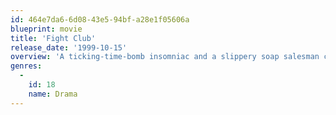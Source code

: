 ```yaml
---
id: 464e7da6-6d08-43e5-94bf-a28e1f05606a
blueprint: movie
title: 'Fight Club'
release_date: '1999-10-15'
overview: 'A ticking-time-bomb insomniac and a slippery soap salesman channel primal male aggression into a shocking new form of therapy. Their concept catches on, with underground "fight clubs" forming in every town, until an eccentric gets in the way and ignites an out-of-control spiral toward oblivion.'
genres:
  -
    id: 18
    name: Drama
---
```

